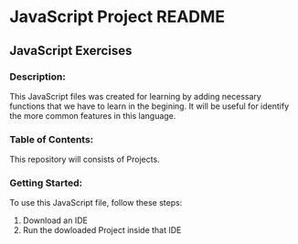 # JavaScript Project README

## JavaScript Exercises

### Description:
This JavaScript files was created for learning by adding necessary functions that we have to learn in the begining. It will be useful for identify the more common features in this language.

### Table of Contents:
This repository will consists of Projects.

### Getting Started:
To use this JavaScript file, follow these steps:

1. Download an IDE
2. Run the dowloaded Project inside that IDE
